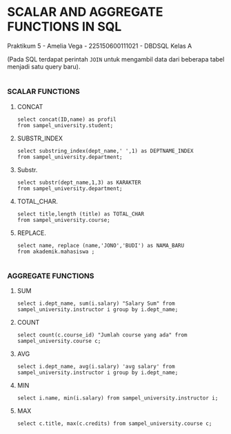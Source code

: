 # SCALAR AND AGGREGATE FUNCTIONS IN SQL
Praktikum 5 - Amelia Vega - 225150600111021 - DBDSQL Kelas A

(Pada SQL terdapat perintah ``` JOIN ``` untuk mengambil data dari beberapa tabel menjadi satu query baru).
#
#
### SCALAR FUNCTIONS
1. CONCAT
   ```
   select concat(ID,name) as profil
   from sampel_university.student;
   ````

2. SUBSTR_INDEX
    ```
    select substring_index(dept_name,' ',1) as DEPTNAME_INDEX
    from sampel_university.department;
    ```

3. Substr.
    ```
    select substr(dept_name,1,3) as KARAKTER
    from sampel_university.department;
    ```
4. TOTAL_CHAR.
    ```
    select title,length (title) as TOTAL_CHAR
    from sampel_university.course;
    ```
5. REPLACE.
    ```
    select name, replace (name,'JONO','BUDI') as NAMA_BARU
    from akademik.mahasiswa ;
    ```
#
#
### AGGREGATE FUNCTIONS
1.  SUM
    ```
    select i.dept_name, sum(i.salary) "Salary Sum" from sampel_university.instructor i group by i.dept_name;
    ```

2.  COUNT
    ```
    select count(c.course_id) "Jumlah course yang ada" from sampel_university.course c;
    ```

3.  AVG
    ```
    select i.dept_name, avg(i.salary) 'avg salary' from sampel_university.instructor i group by i.dept_name;
    ```

4.  MIN
    ```
    select i.name, min(i.salary) from sampel_university.instructor i;
    ```

5.  MAX
    ```
    select c.title, max(c.credits) from sampel_university.course c;
    ```
